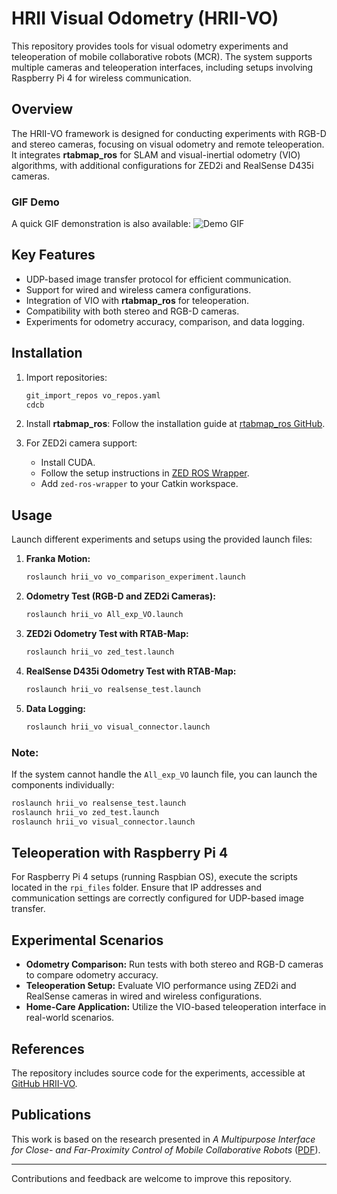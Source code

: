 
# HRII Visual Odometry (HRII-VO)

This repository provides tools for visual odometry experiments and teleoperation of mobile collaborative robots (MCR). The system supports multiple cameras and teleoperation interfaces, including setups involving Raspberry Pi 4 for wireless communication. 

## Overview

The HRII-VO framework is designed for conducting experiments with RGB-D and stereo cameras, focusing on visual odometry and remote teleoperation. It integrates **rtabmap_ros** for SLAM and visual-inertial odometry (VIO) algorithms, with additional configurations for ZED2i and RealSense D435i cameras.

### **GIF Demo**
A quick GIF demonstration is also available:
![Demo GIF](0122_VD.gif)

## Key Features

- UDP-based image transfer protocol for efficient communication.
- Support for wired and wireless camera configurations.
- Integration of VIO with **rtabmap_ros** for teleoperation.
- Compatibility with both stereo and RGB-D cameras.
- Experiments for odometry accuracy, comparison, and data logging.

## Installation

1. Import repositories:
   ```bash
   git_import_repos vo_repos.yaml
   cdcb
   ```

2. Install **rtabmap_ros**:
   Follow the installation guide at [rtabmap_ros GitHub](https://github.com/introlab/rtabmap_ros).

3. For ZED2i camera support:
   - Install CUDA.
   - Follow the setup instructions in [ZED ROS Wrapper](https://github.com/stereolabs/zed-ros-wrapper).
   - Add `zed-ros-wrapper` to your Catkin workspace.

## Usage

Launch different experiments and setups using the provided launch files:

1. **Franka Motion:**
   ```bash
   roslaunch hrii_vo vo_comparison_experiment.launch
   ```

2. **Odometry Test (RGB-D and ZED2i Cameras):**
   ```bash
   roslaunch hrii_vo All_exp_VO.launch
   ```

3. **ZED2i Odometry Test with RTAB-Map:**
   ```bash
   roslaunch hrii_vo zed_test.launch
   ```

4. **RealSense D435i Odometry Test with RTAB-Map:**
   ```bash
   roslaunch hrii_vo realsense_test.launch
   ```

5. **Data Logging:**
   ```bash
   roslaunch hrii_vo visual_connector.launch
   ```

### Note:
If the system cannot handle the `All_exp_VO` launch file, you can launch the components individually:
```bash
roslaunch hrii_vo realsense_test.launch
roslaunch hrii_vo zed_test.launch
roslaunch hrii_vo visual_connector.launch
```

## Teleoperation with Raspberry Pi 4

For Raspberry Pi 4 setups (running Raspbian OS), execute the scripts located in the `rpi_files` folder. Ensure that IP addresses and communication settings are correctly configured for UDP-based image transfer.

## Experimental Scenarios

- **Odometry Comparison:** Run tests with both stereo and RGB-D cameras to compare odometry accuracy.
- **Teleoperation Setup:** Evaluate VIO performance using ZED2i and RealSense cameras in wired and wireless configurations.
- **Home-Care Application:** Utilize the VIO-based teleoperation interface in real-world scenarios.

## References

The repository includes source code for the experiments, accessible at [GitHub HRII-VO](https://github.com/hrii-iit/hrii_vo).

## Publications

This work is based on the research presented in *A Multipurpose Interface for Close- and Far-Proximity Control of Mobile Collaborative Robots* ([PDF](A_Multipurpose_Interface_for_Close-_and_Far-Proximity_Control_of_Mobile_Collaborative_Robots.pdf)).

---

Contributions and feedback are welcome to improve this repository.
